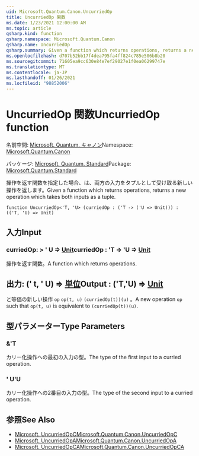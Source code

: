 ```yaml
---
uid: Microsoft.Quantum.Canon.UncurriedOp
title: UncurriedOp 関数
ms.date: 1/23/2021 12:00:00 AM
ms.topic: article
qsharp.kind: function
qsharp.namespace: Microsoft.Quantum.Canon
qsharp.name: UncurriedOp
qsharp.summary: Given a function which returns operations, returns a new operation which takes both inputs as a tuple.
ms.openlocfilehash: d707b52bb17f4dea795fa4ff824c785e506b8b20
ms.sourcegitcommit: 71605ea9cc630e84e7ef29027e1f0ea06299747e
ms.translationtype: MT
ms.contentlocale: ja-JP
ms.lasthandoff: 01/26/2021
ms.locfileid: "98852006"
---
```

# <a name="uncurriedop-function"></a><span data-ttu-id="cea65-102">UncurriedOp 関数</span><span class="sxs-lookup"><span data-stu-id="cea65-102">UncurriedOp function</span></span>

<span data-ttu-id="cea65-103">名前空間: [Microsoft. Quantum. キャノン](xref:Microsoft.Quantum.Canon)</span><span class="sxs-lookup"><span data-stu-id="cea65-103">Namespace: [Microsoft.Quantum.Canon](xref:Microsoft.Quantum.Canon)</span></span>

<span data-ttu-id="cea65-104">パッケージ: [Microsoft. Quantum. Standard](https://nuget.org/packages/Microsoft.Quantum.Standard)</span><span class="sxs-lookup"><span data-stu-id="cea65-104">Package: [Microsoft.Quantum.Standard](https://nuget.org/packages/Microsoft.Quantum.Standard)</span></span>


<span data-ttu-id="cea65-105">操作を返す関数を指定した場合、は、両方の入力をタプルとして受け取る新しい操作を返します。</span><span class="sxs-lookup"><span data-stu-id="cea65-105">Given a function which returns operations, returns a new operation which takes both inputs as a tuple.</span></span>

```qsharp
function UncurriedOp<'T, 'U> (curriedOp : ('T -> ('U => Unit))) : (('T, 'U) => Unit)
```


## <a name="input"></a><span data-ttu-id="cea65-106">入力</span><span class="sxs-lookup"><span data-stu-id="cea65-106">Input</span></span>

### <a name="curriedop--t---u--unit"></a><span data-ttu-id="cea65-107">curriedOp: > ' U => [Unit](xref:microsoft.quantum.lang-ref.unit)</span><span class="sxs-lookup"><span data-stu-id="cea65-107">curriedOp : 'T -> 'U => [Unit](xref:microsoft.quantum.lang-ref.unit)</span></span> 

<span data-ttu-id="cea65-108">操作を返す関数。</span><span class="sxs-lookup"><span data-stu-id="cea65-108">A function which returns operations.</span></span>



## <a name="output--tu--unit"></a><span data-ttu-id="cea65-109">出力: (' t, ' U) => [単位](xref:microsoft.quantum.lang-ref.unit)</span><span class="sxs-lookup"><span data-stu-id="cea65-109">Output : ('T,'U) => [Unit](xref:microsoft.quantum.lang-ref.unit)</span></span> 

<span data-ttu-id="cea65-110">と等価の新しい操作 `op` `op(t, u)` `(curriedOp(t))(u)` 。</span><span class="sxs-lookup"><span data-stu-id="cea65-110">A new operation `op` such that `op(t, u)` is equivalent to `(curriedOp(t))(u)`.</span></span>

## <a name="type-parameters"></a><span data-ttu-id="cea65-111">型パラメーター</span><span class="sxs-lookup"><span data-stu-id="cea65-111">Type Parameters</span></span>

### <a name="t"></a><span data-ttu-id="cea65-112">&</span><span class="sxs-lookup"><span data-stu-id="cea65-112">'T</span></span>

<span data-ttu-id="cea65-113">カリー化操作への最初の入力の型。</span><span class="sxs-lookup"><span data-stu-id="cea65-113">The type of the first input to a curried operation.</span></span>
### <a name="u"></a><span data-ttu-id="cea65-114">' U</span><span class="sxs-lookup"><span data-stu-id="cea65-114">'U</span></span>

<span data-ttu-id="cea65-115">カリー化操作への2番目の入力の型。</span><span class="sxs-lookup"><span data-stu-id="cea65-115">The type of the second input to a curried operation.</span></span>

## <a name="see-also"></a><span data-ttu-id="cea65-116">参照</span><span class="sxs-lookup"><span data-stu-id="cea65-116">See Also</span></span>

- [<span data-ttu-id="cea65-117">Microsoft. UncurriedOpC</span><span class="sxs-lookup"><span data-stu-id="cea65-117">Microsoft.Quantum.Canon.UncurriedOpC</span></span>](xref:Microsoft.Quantum.Canon.UncurriedOpC)
- [<span data-ttu-id="cea65-118">Microsoft. UncurriedOpA</span><span class="sxs-lookup"><span data-stu-id="cea65-118">Microsoft.Quantum.Canon.UncurriedOpA</span></span>](xref:Microsoft.Quantum.Canon.UncurriedOpA)
- [<span data-ttu-id="cea65-119">Microsoft. UncurriedOpCA</span><span class="sxs-lookup"><span data-stu-id="cea65-119">Microsoft.Quantum.Canon.UncurriedOpCA</span></span>](xref:Microsoft.Quantum.Canon.UncurriedOpCA)